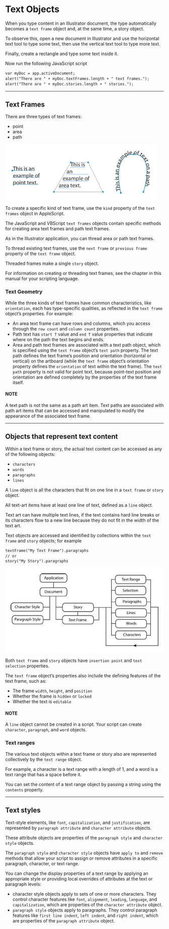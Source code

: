 <a id="objectmodel-textobjects"></a>

# Text Objects

When you type content in an Illustrator document, the type automatically becomes a `text frame` object and, at the same time, a story object.

To observe this, open a new document in Illustrator and use the horizontal text tool to type some text, then use the vertical text tool to type more text.

Finally, create a rectangle and type some text inside it.

Now run the following JavaScript script

```default
var myDoc = app.activeDocument;
alert("There are " + myDoc.textFrames.length + " text frames.");
alert("There are " + myDoc.stories.length + " stories.");
```

---

## Text Frames

There are three types of text frames:

- point
- area
- path

![Text Frames](_static/textFrames.jpg)

To create a specific kind of text frame, use the `kind` property of the `text frames` object in AppleScript.

The JavaScript and VBScript `text frames` objects contain specific methods for creating area text frames and path text frames.

As in the Illustrator application, you can thread area or path text frames.

To thread existing text frames, use the `next frame` or `previous frame` property of the `text frame` object.

Threaded frames make a single `story` object.

For information on creating or threading text frames, see the chapter in this manual for your scripting language.

### Text Geometry

While the three kinds of text frames have common characteristics, like `orientation`, each has type-specific qualities, as reflected in the `text frame` object’s properties. For example:

- An area text frame can have rows and columns, which you access through the `row count` and `column count` properties.
- Path text has `start T` value and `end T` value properties that indicate where on the path the text begins and ends.
- Area and path text frames are associated with a text path object, which is specified using the `text frame` object’s `text path` property. The text path defines the text frame’s position and orientation (horizontal or vertical) on the artboard (while the `text frame` object’s orientation property defines the `orientation` of text within the text frame). The `text path` property is not valid for point text, because point-text position and orientation are defined completely by the properties of the text frame itself.

#### NOTE
A text path is not the same as a path art item. Text paths are associated with path art items that can be accessed and manipulated to modify the appearance of the associated text frame.

---

## Objects that represent text content

Within a text frame or story, the actual text content can be accessed as any of the following objects:

- `characters`
- `words`
- `paragraphs`
- `lines`

A `line` object is all the characters that fit on one line in a `text frame` or `story` object.

All text-art items have at least one line of text, defined as a `line` object.

Text art can have multiple text lines, if the text contains hard line breaks or its characters flow to a new line because they do not fit in the width of the text art.

Text objects are accessed and identified by collections within the `text frame` and `story` objects; for example

```default
textFrame("My Text Frame").paragraphs
// or
story("My Story").paragraphs
```

![Text Frames](_static/textModel.jpg)

Both `text frame` and `story` objects have `insertion point` and `text selection` properties.

The `text frame` object’s properties also include the defining features of the text frame, such as:

- The frame `width`, `height`, and `position`
- Whether the frame is `hidden` or `locked`
- Whether the text is `editable`

#### NOTE
A `line` object cannot be created in a script. Your script can create `character`, `paragraph`, and `word` objects.

### Text ranges

The various text objects within a text frame or story also are represented collectively by the `text range` object.

For example, a character is a text range with a length of 1, and a word is a text range that has a space before it.

You can set the content of a text range object by passing a string using the `contents` property.

---

## Text styles

Text-style elements, like `font`, `capitalization`, and `justification`, are represented by `paragraph attribute` and `character attribute` objects.

These attribute objects are properties of the `paragraph style` and `character style` objects.

The `paragraph style` and `character style` objects have `apply to` and `remove` methods that allow your script to assign or remove attributes in a specific paragraph, character, or text range.

You can change the display properties of a text range by applying an appropriate style or providing local overrides of attributes at the text or paragraph levels:

- character style objects apply to sets of one or more characters. They control character features like `font`, `alignment`, `leading`, `language`, and `capitalization`, which are properties of the `character attribute` object.
- `paragraph style` objects apply to paragraphs. They control paragraph features like `first line indent`, `left indent`, and `right indent`, which are properties of the `paragraph attribute` object.

